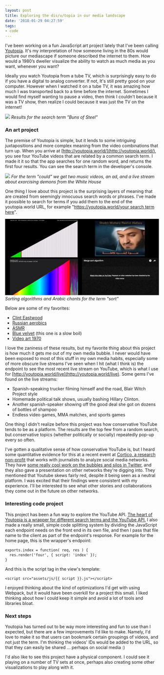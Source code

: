 ```yaml
---
layout: post
title: Exploring the dis/u/topia in our media landscape
date: '2018-01-29 04:27:59'
tags:
- code
---
```


I've been working on a fun JavaScript art project lately that I've been calling [Youtopia](http://youtopia.world). It's my interpretation of how someone living in the 80s would picture our mediascape if someone described the internet to them. How would a 1980’s dweller visualize the ability to watch as much media as you want, whenever you want? 

Ideally you watch Youtopia from a tube TV, which is surprisingly easy to do if you have a digital to analog converter. If not, It's still pretty good on your computer. However when I watched it on a tube TV, it was amazing how much I was transported back to a time before the internet. Sometimes I would find myself wanting to pause a video, then think I couldn't because it was a TV show, then realize I could because it was just the TV on the internet!


![](/assets/images/2017/12/buns-of-steel-1.gif)
<i>Results for the search term "Buns of Steel"</i>

<h3>An art project</h3>

The premise of Youtopia is simple, but it lends to some intriguing juxtapositions and more complex meaning from the video combinations that turn up. When you arrive at [http://youtopia.world/](http://youtopia.world/), you see four YouTube videos that are related by a common search term. I made it it so that the app searches for one random word, and returns the first four results. You can see the search term in the developer's console.

    
![](/assets/images/2018/01/could.gif)
<i>For the term "could" we get two music videos, an ad, and a live stream about exorcising demons from the White House</i>

One thing I love about this project is the surprising layers of meaning that are created from seemingly innocuous search words or phrases. I've made it possible to search for terms if you add them to the end of the youtopia.world URL, for example "[https://youtopia.world/your search term here](http://youtopia.world/your%20search%20term%20here)". 


![](/assets/images/2018/01/Screen-Shot-2018-01-28-at-9.42.47-PM.png)
<i>Sorting algorithms and Arabic chants for the term "sort"</i>


Below are some of my favorites:

* [Clint Eastwood](http://youtopia.world/clint%20eastwood)
* [Russian aerobics](http://youtopia.world/russian%20aerobics)
* [ASMR](http://youtopia.world/asmr)
* [Blue velvet](http://youtopia.world/blue%20velvet) (this one is a slow boil)
* [Video art 1970](http://youtopia.world/video%20art%201970)

I love the zaniness of these results, but my favorite thing about this project is how much it gets me out of my own media bubble. I never would have been exposed to most of this stuff in my own media habits, especially some of more obscure live streams I've seen when I hit (what I think is) the endpoint to see the most recent live stream on YouTube, which is what I use for [http://youtopia.world/live](http://youtopia.world/live). Some gems I've found on the live streams:

* Spanish-speaking trucker filming himself and the road, Blair Witch Project style
* Homemade political talk shows, usually bashing Hillary Clinton. 
* Another spanish-speaker showing off the good deal she got on dozens of bottles of shampoo
* Endless video games, MMA matches, and sports games

One thing I didn't realize before this project was how conservative YouTube tends to be as a platform. The results are the top few from a random search, but conservative topics (whether politically or socially) repeatedly pop-up every so often. 

I've gotten a qualitative sense of how conservative YouTube is, but I heard some quantitative evidence for this at a recent event at [Cortico, a research non-profit](https://www.cortico.ai) that works with journalists to analyze social media networks. They have [some really cool work on the bubbles and silos in Twitter](http://www.electome.org/), and they also gave a presentation on other networks they're digging into. They mentioned that Youtube skews fairly red, despite it being seen as a neutral platform. I was excited that their findings were consistent with my experience. I'll be interested to see what other stories and collaborations they come out in the future on other networks. 

<h3>Interesting code project</h3>

This project has been a fun way to explore the YouTube API. [The heart of Youtopia is a wrapper for different search terms and the YouTube API.](https://github.com/ktbee/youtopia/blob/master/public/controller.js) I also made a really small, simple code splitting system by dividing the JavaScript each endpoint needs on the front end in its own file, and then I pass that file name to the client as part of the endpoint's response. For example for the home page, this is the wrapper's endpoint:

```
exports.index = function( req, res ) {
  res.render('four', { script: 'index' });
}
```

And this is the script tag in the view's template:

```
<script src="assets/js/{{ script }}.js"></script>
```

I enjoyed thinking about the kind of optimizations I'd get with using Webpack, but it would have been overkill for a project this small. I liked thinking about how I could keep it simple and avoid a lot of tools and libraries bloat.

<h3>Next steps</h3>

Youtopia has turned out to be way more interesting and fun to use than I expected, but there are a few improvements I'd like to make. Namely, I'd love to make it so that users can bookmark certain groupings of videos, and not just the term. I'm thinking the videos' IDs would be added to the URL, so that they can easily be shared ... perhaps on social media :)

I'd also like to see this project have a physical component. I could see it playing on a number of TV sets at once, perhaps also creating some other visualizations to play along with it. 
